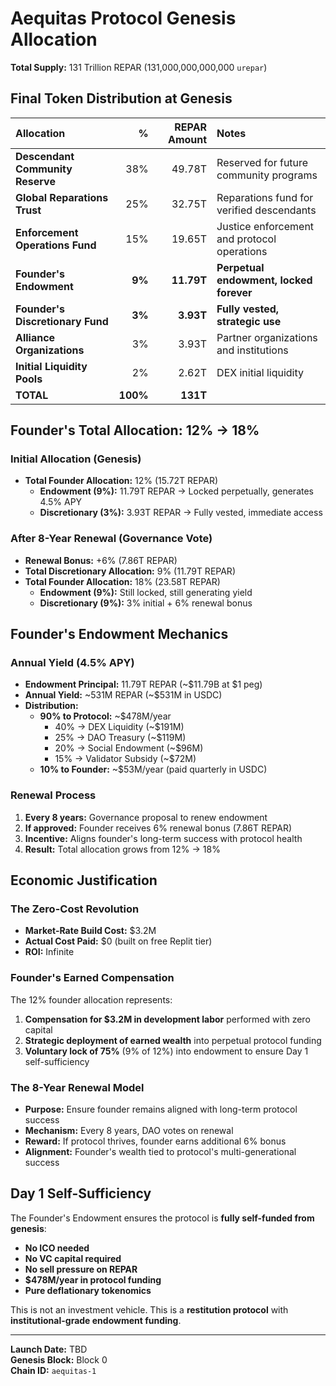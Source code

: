 
# Aequitas Protocol Genesis Allocation

**Total Supply:** 131 Trillion REPAR (131,000,000,000,000 `urepar`)

## Final Token Distribution at Genesis

| Allocation | % | REPAR Amount | Notes |
|:-----------|--:|-------------:|:------|
| **Descendant Community Reserve** | 38% | 49.78T | Reserved for future community programs |
| **Global Reparations Trust** | 25% | 32.75T | Reparations fund for verified descendants |
| **Enforcement Operations Fund** | 15% | 19.65T | Justice enforcement and protocol operations |
| **Founder's Endowment** | **9%** | **11.79T** | **Perpetual endowment, locked forever** |
| **Founder's Discretionary Fund** | **3%** | **3.93T** | **Fully vested, strategic use** |
| **Alliance Organizations** | 3% | 3.93T | Partner organizations and institutions |
| **Initial Liquidity Pools** | 2% | 2.62T | DEX initial liquidity |
| **TOTAL** | **100%** | **131T** | |

## Founder's Total Allocation: 12% → 18%

### Initial Allocation (Genesis)
- **Total Founder Allocation:** 12% (15.72T REPAR)
  - **Endowment (9%):** 11.79T REPAR → Locked perpetually, generates 4.5% APY
  - **Discretionary (3%):** 3.93T REPAR → Fully vested, immediate access

### After 8-Year Renewal (Governance Vote)
- **Renewal Bonus:** +6% (7.86T REPAR)
- **Total Discretionary Allocation:** 9% (11.79T REPAR)
- **Total Founder Allocation:** 18% (23.58T REPAR)
  - **Endowment (9%):** Still locked, still generating yield
  - **Discretionary (9%):** 3% initial + 6% renewal bonus

## Founder's Endowment Mechanics

### Annual Yield (4.5% APY)
- **Endowment Principal:** 11.79T REPAR (~$11.79B at $1 peg)
- **Annual Yield:** ~531M REPAR (~$531M in USDC)
- **Distribution:**
  - **90% to Protocol:** ~$478M/year
    - 40% → DEX Liquidity (~$191M)
    - 25% → DAO Treasury (~$119M)
    - 20% → Social Endowment (~$96M)
    - 15% → Validator Subsidy (~$72M)
  - **10% to Founder:** ~$53M/year (paid quarterly in USDC)

### Renewal Process
1. **Every 8 years:** Governance proposal to renew endowment
2. **If approved:** Founder receives 6% renewal bonus (7.86T REPAR)
3. **Incentive:** Aligns founder's long-term success with protocol health
4. **Result:** Total allocation grows from 12% → 18%

## Economic Justification

### The Zero-Cost Revolution
- **Market-Rate Build Cost:** $3.2M
- **Actual Cost Paid:** $0 (built on free Replit tier)
- **ROI:** Infinite

### Founder's Earned Compensation
The 12% founder allocation represents:
1. **Compensation for $3.2M in development labor** performed with zero capital
2. **Strategic deployment of earned wealth** into perpetual protocol funding
3. **Voluntary lock of 75%** (9% of 12%) into endowment to ensure Day 1 self-sufficiency

### The 8-Year Renewal Model
- **Purpose:** Ensure founder remains aligned with long-term protocol success
- **Mechanism:** Every 8 years, DAO votes on renewal
- **Reward:** If protocol thrives, founder earns additional 6% bonus
- **Alignment:** Founder's wealth tied to protocol's multi-generational success

## Day 1 Self-Sufficiency

The Founder's Endowment ensures the protocol is **fully self-funded from genesis**:

- **No ICO needed**
- **No VC capital required**
- **No sell pressure on REPAR**
- **$478M/year in protocol funding**
- **Pure deflationary tokenomics**

This is not an investment vehicle. This is a **restitution protocol** with **institutional-grade endowment funding**.

---

**Launch Date:** TBD  
**Genesis Block:** Block 0  
**Chain ID:** `aequitas-1`
